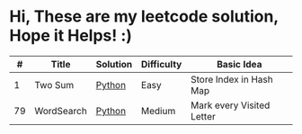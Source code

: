 <h1>Hi, These are my leetcode solution, Hope it Helps! :)</h1>

|#|Title|Solution|Difficulty|Basic Idea|
|---|-----|-----------------|-------|------|
|1|Two Sum|[Python](https://github.com/iamCookie98/Leetcode/blob/master/Python/001_TwoSum.py)|Easy|Store Index in Hash Map|
|79|WordSearch|[Python](https://github.com/wwilliam98/Leetcode/blob/master/Python/079_WordSearch.py)|Medium|Mark every Visited Letter|

